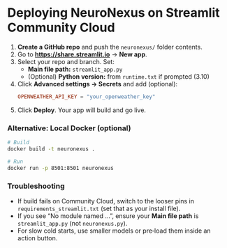 # Deploying NeuroNexus on Streamlit Community Cloud

1. **Create a GitHub repo** and push the `neuronexus/` folder contents.
2. Go to **https://share.streamlit.io** → **New app**.
3. Select your repo and branch. Set:
   - **Main file path:** `streamlit_app.py`
   - (Optional) **Python version:** from `runtime.txt` if prompted (3.10)
4. Click **Advanced settings → Secrets** and add (optional):
   ```toml
   OPENWEATHER_API_KEY = "your_openweather_key"
   ```
5. Click **Deploy**. Your app will build and go live.

### Alternative: Local Docker (optional)

```bash
# Build
docker build -t neuronexus .

# Run
docker run -p 8501:8501 neuronexus
```

### Troubleshooting

- If build fails on Community Cloud, switch to the looser pins in `requirements_streamlit.txt` (set that as your install file).
- If you see “No module named ...”, ensure your **Main file path** is `streamlit_app.py` (not `neuronexus.py`).
- For slow cold starts, use smaller models or pre‑load them inside an action button.
